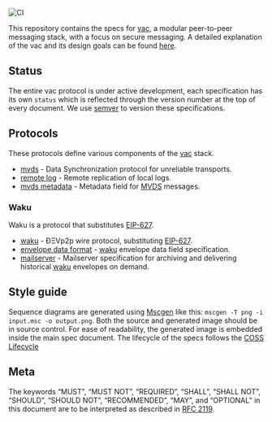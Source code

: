 ![CI](https://github.com/vacp2p/specs/workflows/CI/badge.svg)

This repository contains the specs for [vac](https://vac.dev), a modular peer-to-peer messaging stack, with a focus on secure messaging. A detailed explanation of the vac and its design goals can be found [here](https://vac.dev/vac-overview).

## Status

The entire vac protocol is under active development, each specification has its own `status` which is reflected through the version number at the top of every document. We use [semver](https://semver.org/) to version these specifications.

## Protocols

These protocols define various components of the [vac](https://vac.dev) stack.

 - [mvds](./specs/mvds.md) - Data Synchronization protocol for unreliable transports.
 - [remote log](./specs/remote-log.md) - Remote replication of local logs.
 - [mvds metadata](./specs/mvds-metadata.md) - Metadata field for [MVDS](./specs/mvds.md) messages. 

### Waku

Waku is a protocol that substitutes [EIP-627](https://eips.ethereum.org/EIPS/eip-627).

 - [waku](./specs/waku/waku.md) - ÐΞVp2p wire protocol, substituting [EIP-627](https://eips.ethereum.org/EIPS/eip-627).
 - [envelope data format](./specs/waku/envelope-data-format.md) - [waku](./specs/waku/waku.md) envelope data field specification.
 - [mailserver](./specs/waku/mailserver.md) - Mailserver specification for archiving and delivering historical [waku](./specs/waku/waku.md) envelopes on demand.

## Style guide

Sequence diagrams are generated using [Mscgen](http://www.mcternan.me.uk/mscgen/) like this: `mscgen -T png -i input.msc -o output.png`. Both the source and generated image should be in source control. For ease of readability, the generated image is embedded inside the main spec document.
The lifecycle of the specs follows the [COSS Lifecycle](https://rfc.unprotocols.org/spec:2/COSS/)

## Meta

The keywords “MUST”, “MUST NOT”, “REQUIRED”, “SHALL”, “SHALL NOT”, “SHOULD”, “SHOULD NOT”, “RECOMMENDED”, “MAY”, and “OPTIONAL” in this document are to be interpreted as described in [RFC 2119](https://www.ietf.org/rfc/rfc2119.txt).
